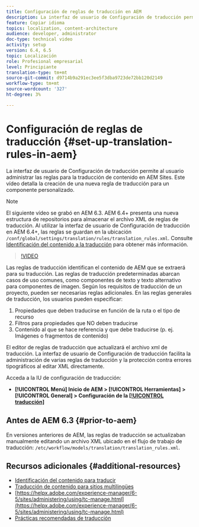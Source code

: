 ```yaml
---
title: Configuración de reglas de traducción en AEM
description: La interfaz de usuario de Configuración de traducción permite al usuario administrar las reglas para la traducción de contenido en AEM Sites. Este vídeo detalla la creación de una nueva regla de traducción para un componente personalizado.
feature: Copiar idioma
topics: localization, content-architecture
audience: developer, administrator
doc-type: technical video
activity: setup
version: 6.4, 6.5
topic: Localización
role: Profesional empresarial
level: Principiante
translation-type: tm+mt
source-git-commit: d9714b9a291ec3ee5f3dba9723de72bb120d2149
workflow-type: tm+mt
source-wordcount: '327'
ht-degree: 3%

---
```



# Configuración de reglas de traducción {#set-up-translation-rules-in-aem}

La interfaz de usuario de Configuración de traducción permite al usuario administrar las reglas para la traducción de contenido en AEM Sites. Este vídeo detalla la creación de una nueva regla de traducción para un componente personalizado.

>[!NOTE]
>
> El siguiente vídeo se grabó en AEM 6.3. AEM 6.4+ presenta una nueva estructura de repositorios para almacenar el archivo XML de reglas de traducción. Al utilizar la interfaz de usuario de Configuración de traducción en AEM 6.4+, las reglas se guardan en la ubicación `/conf/global/settings/translation/rules/translation_rules.xml`. Consulte [Identificación del contenido a la traducción](https://helpx.adobe.com/experience-manager/6-5/sites/administering/using/tc-rules.html) para obtener más información.

>[!VIDEO](https://video.tv.adobe.com/v/18135/?quality=9&learn=on)

Las reglas de traducción identifican el contenido de AEM que se extraerá para su traducción. Las reglas de traducción predeterminadas abarcan casos de uso comunes, como componentes de texto y texto alternativo para componentes de imagen. Según los requisitos de traducción de un proyecto, pueden ser necesarias reglas adicionales. En las reglas generales de traducción, los usuarios pueden especificar:

1. Propiedades que deben traducirse en función de la ruta o el tipo de recurso
2. Filtros para propiedades que NO deben traducirse
3. Contenido al que se hace referencia y que debe traducirse (p. ej. Imágenes o fragmentos de contenido)

El editor de reglas de traducción que actualizará el archivo xml de traducción. La interfaz de usuario de Configuración de traducción facilita la administración de varias reglas de traducción y la protección contra errores tipográficos al editar XML directamente.

Acceda a la IU de configuración de traducción:

* **[!UICONTROL Menú]  Inicio de AEM >  [!UICONTROL Herramientas]  >  [!UICONTROL General]  > Configuración de la  [[!UICONTROL traducción]](http://localhost:4502/libs/cq/translation/translationrules/contexts.html)**

## Antes de AEM 6.3 {#prior-to-aem}

En versiones anteriores de AEM, las reglas de traducción se actualizaban manualmente editando un archivo XML ubicado en el flujo de trabajo de traducción: `/etc/workflow/models/translation/translation_rules.xml`.

## Recursos adicionales {#additional-resources}

* [Identificación del contenido para traducir](https://helpx.adobe.com/experience-manager/6-5/sites/administering/using/tc-rules.html)
* [Traducción de contenido para sitios multilingües](https://helpx.adobe.com/experience-manager/6-5/sites/administering/using/translation.html)
* [https://helpx.adobe.com/experience-manager/6-5/sites/administering/using/tc-manage.html](https://helpx.adobe.com/experience-manager/6-5/sites/administering/using/tc-manage.html)
* [Prácticas recomendadas de traducción](https://helpx.adobe.com/experience-manager/6-5/sites/administering/using/tc-bp.html)
